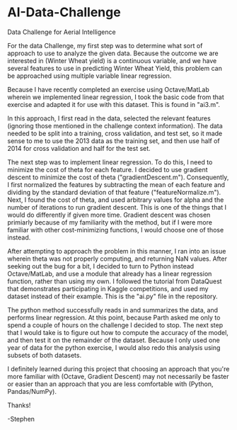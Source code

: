 # AI-Data-Challenge
Data Challenge for Aerial Intelligence

For the data Challenge, my first step was to determine what sort of approach to use to analyze the given data. Because the outcome we are interested in (Winter Wheat yield) is a continuous variable, and we have several features to use in predicting Winter Wheat Yield, this problem can be approached using multiple variable linear regression.

Because I have recently completed an exercise using Octave/MatLab wherein we implemented linear regression, I took the basic code from that exercise and adapted it for use with this dataset. This is found in "ai3.m". 

In this approach, I first read in the data, selected the relevant features (ignoring those mentioned in the challenge context information). The data needed to be split into a training, cross validation, and test set, so it made sense to me to use the 2013 data as the training set, and then use half of 2014 for cross validation and half for the test set.

The next step was to implement linear regression. To do this, I need to minimize the cost of theta for each feature. I decided to use gradient descent to minimize the cost of theta ("gradientDescent.m"). Consequently, I first normalized the features by subtracting the mean of each feature and dividing by the standard deviation of that feature ("featureNormalize.m"). Next, I found the cost of theta, and used arbitrary values for alpha and the number of iterations to run gradient descent. This is one of the things that I would do differently if given more time. Gradient descent was chosen primiarly because of my familiarity with the method, but if I were more familiar with other cost-minimizing functions, I would choose one of those instead.

After attempting to approach the problem in this manner, I ran into an issue wherein theta was not properly computing, and returning NaN values. After seeking out the bug for a bit, I decided to turn to Python instead Octave/MatLab, and use a module that already has a linear regression function, rather than using my own. I followed the tutorial from DataQuest that demonstrates participating in Kaggle competitions, and used my dataset instead of their example. This is the "ai.py" file in the repository.

The python method successfully reads in and summarizes the data, and performs linear regression. At this point, because Parth asked me only to spend a couple of hours on the challenge I decided to stop. The next step that I would take is to figure out how to compute the accuracy of the model, and then test it on the remainder of the dataset. Because I only used one year of data for the python exercise, I would also redo this analysis using subsets of both datasets.

I definitely learned during this project that choosing an approach that you're more familiar with (Octave, Gradient Descent) may not necessarily be faster or easier than an approach that you are less comfortable with (Python, Pandas/NumPy).

Thanks!

-Stephen

